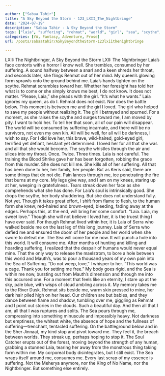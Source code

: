 ```yaml
---

author: ["Sabaa Tahir"]
title: "A Sky Beyond the Storm - 123_LXII_The_Nightbringe"
date: "2024-07-19"
description: "Sabaa Tahir - A Sky Beyond the Storm"
tags: ["laia", "suffering", "rehmat", "world", "girl", "sea", "scythe", "nightbringer", "know", "form", "toward", "moment", "loved", "people", "pain", "yet", "thing", "body", "though", "human", "within", "lxii", "sky", "beyond", "face"]
categories: [YA, Fantasy, Adventure, Prose]
url: /posts/sabaatahir/ASkyBeyondtheStorm-123lxiithenightbringe

---
```



LXII: The Nightbringer, A Sky Beyond the Storm
LXII: The Nightbringer
Laia’s face contorts with a horror I know well. She trembles, consumed by her suffering. A sound halfway between a snarl and a keen shreds her throat, and seconds later, she flings Rehmat out of her mind. My queen’s glowing form sprawls onto the ground behind me.
Laia’s hands tighten on the scythe. Rehmat scrambles toward her. Whether her foresight has told her what is to come or she simply knows me best, I do not know. It does not matter.
“Please, Laia,” she pleads with the girl. “It’s what he wants.”
Laia ignores my queen, as do I. Rehmat does not exist. Nor does the battle below. This moment is between me and the girl I loved. The girl who helped to save my people without realizing it. The girl I betrayed and spurned.
For a moment, as she raises the scythe and surges toward me, I am moved by pity. I want to hold her. To tell her that soon, all of our pain will disappear. The world will be consumed by suffering incarnate, and there will be no survivors, not even my own kin.
All will be well, for all will be darkness, I wish to say.
For I did love her, this brave, wild-haired, gold-eyed girl, terrified yet defiant, hesitant yet determined. I loved her for all that she was and all that she would become.
The scythe whistles through the air and slices into my throat. Once. Twice. Three times.
Laia is not careful. The training the Blood Shrike gave her has been forgotten, robbing the grace from this murder. She does not kill me. She kills all of her suffering. All that has been done to her, her family, her people.
But as Keris said, there are some things that do not die.
Pain lances through me, ice penetrating the fire that burns at my core. My legs give way, and I am on my knees, staring up at her, weeping in gratefulness.
Tears streak down her face as she comprehends what she has done. For Laia’s soul is intrinsically good. She drops the scythe, her body shuddering. But she does not understand fully. Not yet.
Though it takes great effort, I shift from flame to flesh, to the human form she knew, red-haired and brown-eyed, bleeding, fading away at the edges. Perhaps this, at the end, will bring her some comfort.
“Laia. Laia, my sweet love.” Though she will not believe I loved her, it is the truest thing I have ever said.
For though Rehmat lived within her, it is Laia of Serra who walked beside me on the last leg of this long journey. Laia of Serra who defied me and ensured the doom of her people and her world when she swore to defeat me.
The Sea will come for me now. It will punch a hole into this world. It will consume me. After months of hunting and killing and hoarding suffering, I realized that the despair of humans would never equal mine. That the only way to release the maelstrom, to bore a hole between this world and Mauth’s, was to pour a thousand years of my own pain into the Sea of Suffering.
“Do not weep, love,” I whisper to her. “This world was a cage. Thank you for setting me free.”
My body goes rigid, and the Sea is within me now, bursting out from Mauth’s dimension and through me into this accursed one. For a moment that feels like an eternity, I stare up at the sky, pale blue, with wisps of cloud ambling across it.
My memory takes me to the River Dusk. Rehmat sits beside me, warm skin pressed to mine, her dark hair piled high on her head. Our children are but babies, and they dance between flame and shadow, tumbling over me, giggling as Rehmat and I point out stories in the clouds.
Such a beautiful day.
And then all that I am, all that I was ruptures and splits. The Sea pours through me, compressing into something minuscule and impossibly heavy. Not darkness but emptiness, the whitest white, the absence of hope and the fullness of suffering—trenchant, tentacled suffering.
On the battleground below and in the Sher Jinnaat, my kind stop and pivot toward me. They feel it, the breach between worlds. They streak up, perhaps hoping to stop it. The Soul Catcher erupts out of the forest, moving beyond the strength of any human, grabbing a stunned Laia, tearing her away from the monstrous thing taking form within me.
My corporeal body disintegrates, but I still exist. The Sea wraps itself around me, consumes me. Every last scrap of my essence is suffering. Not the Meherya anymore, nor the King of No Name, nor the Nightbringer.
But something else entirely.
